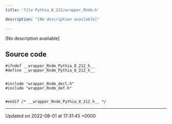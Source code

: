 ```yaml
---
title: 'file Pythia_8_212/wrapper_Rndm.h'

description: "[No description available]"

---
```







[No description available]




## Source code

```
#ifndef __wrapper_Rndm_Pythia_8_212_h__
#define __wrapper_Rndm_Pythia_8_212_h__


#include "wrapper_Rndm_decl.h"
#include "wrapper_Rndm_def.h"


#endif /* __wrapper_Rndm_Pythia_8_212_h__ */
```


-------------------------------

Updated on 2022-08-01 at 17:31:45 +0000
